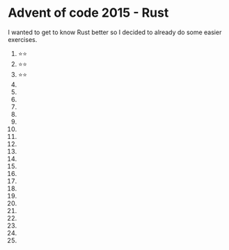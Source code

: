 # Advent of code 2015 - Rust

I wanted to get to know Rust better so I decided to already do some easier exercises.

1. ⭐⭐
2. ⭐⭐
3. ⭐⭐
4.
5.
6.
7.
8.
9.
10.
11.
12.
13.
14.
15.
16.
17.
18.
19.
20.
21.
22.
23.
24.
25.
